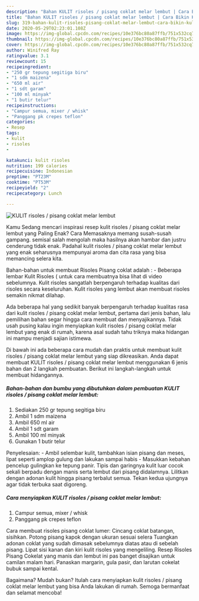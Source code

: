 ```yaml
---
description: "Bahan KULIT risoles / pisang coklat melar lembut | Cara Bikin KULIT risoles / pisang coklat melar lembut Yang Bikin Ngiler"
title: "Bahan KULIT risoles / pisang coklat melar lembut | Cara Bikin KULIT risoles / pisang coklat melar lembut Yang Bikin Ngiler"
slug: 319-bahan-kulit-risoles-pisang-coklat-melar-lembut-cara-bikin-kulit-risoles-pisang-coklat-melar-lembut-yang-bikin-ngiler
date: 2020-05-29T02:23:01.108Z
image: https://img-global.cpcdn.com/recipes/10e376bc80a87ffb/751x532cq70/kulit-risoles-pisang-coklat-melar-lembut-foto-resep-utama.jpg
thumbnail: https://img-global.cpcdn.com/recipes/10e376bc80a87ffb/751x532cq70/kulit-risoles-pisang-coklat-melar-lembut-foto-resep-utama.jpg
cover: https://img-global.cpcdn.com/recipes/10e376bc80a87ffb/751x532cq70/kulit-risoles-pisang-coklat-melar-lembut-foto-resep-utama.jpg
author: Winifred Ray
ratingvalue: 3.1
reviewcount: 15
recipeingredient:
- "250 gr tepung segitiga biru"
- "1 sdm maizena"
- "650 ml air"
- "1 sdt garam"
- "100 ml minyak"
- "1 butir telur"
recipeinstructions:
- "Campur semua, mixer / whisk"
- "Panggang pk crepes teflon"
categories:
- Resep
tags:
- kulit
- risoles
- 

katakunci: kulit risoles  
nutrition: 199 calories
recipecuisine: Indonesian
preptime: "PT23M"
cooktime: "PT53M"
recipeyield: "2"
recipecategory: Lunch

---
```



![KULIT risoles / pisang coklat melar lembut](https://img-global.cpcdn.com/recipes/10e376bc80a87ffb/751x532cq70/kulit-risoles-pisang-coklat-melar-lembut-foto-resep-utama.jpg)

Kamu Sedang mencari inspirasi resep kulit risoles / pisang coklat melar lembut yang Paling Enak? Cara Memasaknya memang susah-susah gampang. semisal salah mengolah maka hasilnya akan hambar dan justru cenderung tidak enak. Padahal kulit risoles / pisang coklat melar lembut yang enak seharusnya mempunyai aroma dan cita rasa yang bisa memancing selera kita.

Bahan-bahan untuk membuat Risoles Pisang coklat adalah : - Beberapa lembar Kulit Risoles ( untuk cara membuatnya bisa lihat di video sebelumnya. Kulit risoles sangatlah berpengaruh terhadap kualitas dari risoles secara keseluruhan. Kulit risoles yang lembut akan membuat risoles semakin nikmat dilahap.

Ada beberapa hal yang sedikit banyak berpengaruh terhadap kualitas rasa dari kulit risoles / pisang coklat melar lembut, pertama dari jenis bahan, lalu pemilihan bahan segar hingga cara membuat dan menyajikannya. Tidak usah pusing kalau ingin menyiapkan kulit risoles / pisang coklat melar lembut yang enak di rumah, karena asal sudah tahu triknya maka hidangan ini mampu menjadi sajian istimewa.


Di bawah ini ada beberapa cara mudah dan praktis untuk membuat kulit risoles / pisang coklat melar lembut yang siap dikreasikan. Anda dapat membuat KULIT risoles / pisang coklat melar lembut menggunakan 6 jenis bahan dan 2 langkah pembuatan. Berikut ini langkah-langkah untuk membuat hidangannya.

<!--inarticleads1-->

##### Bahan-bahan dan bumbu yang dibutuhkan dalam pembuatan KULIT risoles / pisang coklat melar lembut:

1. Sediakan 250 gr tepung segitiga biru
1. Ambil 1 sdm maizena
1. Ambil 650 ml air
1. Ambil 1 sdt garam
1. Ambil 100 ml minyak
1. Gunakan 1 butir telur


Penyelesaian: - Ambil selembar kulit, tambahkan isian pisang dan meses, lipat seperti amplop gulung dan lakukan sampai habis - Masukkan kebahan pencelup gulingkan ke tepung panir. Tipis dan garingnya kulit luar cocok sekali berpadu dengan manis serta lembut dari pisang didalamnya. Lilitkan dengan adonan kulit hingga pisang terbalut semua. Tekan kedua ujungnya agar tidak terbuka saat digoreng. 

<!--inarticleads2-->

##### Cara menyiapkan KULIT risoles / pisang coklat melar lembut:

1. Campur semua, mixer / whisk
1. Panggang pk crepes teflon


Cara membuat risoles pisang coklat lumer: Cincang coklat batangan, sisihkan. Potong pisang kapok dengan ukuran sesuai selera Tuangkan adonan coklat yang sudah dimasak sebelumnya diatas atau di sebelah pisang. Lipat sisi kanan dan kiri kulit risoles yang mengeliling. Resep Risoles Pisang Cokelat yang manis dan lembut ini pas banget disajikan untuk camilan malam hari. Panaskan margarin, gula pasir, dan larutan cokelat bubuk sampai kental. 

Bagaimana? Mudah bukan? Itulah cara menyiapkan kulit risoles / pisang coklat melar lembut yang bisa Anda lakukan di rumah. Semoga bermanfaat dan selamat mencoba!
